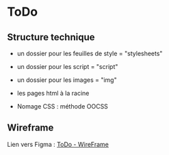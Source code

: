 # ToDo

## Structure technique
  - un dossier pour les feuilles de style = "stylesheets"  
  - un dossier pour les script = "script"
  - un dossier pour les images = "img"
  - les pages html à la racine

  - Nomage CSS : méthode OOCSS

## Wireframe
Lien vers Figma : [ToDo - WireFrame](https://www.figma.com/design/pcmslOL19sugOelkfRX1CY/ToDo---Wireframe?node-id=0-1&t=BGEnS7T0gho4IBCw-1)

